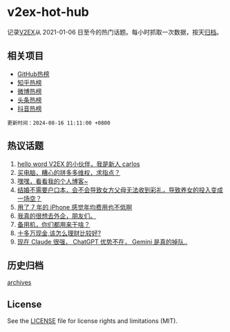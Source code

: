 # v2ex-hot-hub

 记录[V2EX](https://www.v2ex.com/)从 2021-01-06 日至今的热门话题。每小时抓取一次数据，按天[归档](archives)。
 
 ## 相关项目

- [GitHub热榜](https://github.com/snaildev/github-hot-hub)
- [知乎热榜](https://github.com/snaildev/zhihu-hot-hub)
- [微博热榜](https://github.com/snaildev/weibo-hot-hub)
- [头条热榜](https://github.com/snaildev/toutiao-hot-hub)
- [抖音热榜](https://github.com/snaildev/douyin-hot-hub)


 `更新时间：2024-08-16 11:11:00 +0800`

## 热议话题

1. [hello word V2EX 的小伙伴，我是新人 carlos](https://www.v2ex.com/t/1065313)
1. [买电脑，糟心的拼多多维权，求指点？](https://www.v2ex.com/t/1065254)
1. [嘿嘿，看看我的个人博客~](https://www.v2ex.com/t/1065171)
1. [结婚不需要户口本，会不会导致女方父母无法收到彩礼，导致养女的投入变成一场空？](https://www.v2ex.com/t/1065275)
1. [用了 7 年的 iPhone 感觉年均费用也不低啊](https://www.v2ex.com/t/1065210)
1. [我真的很想去外企，朋友们。](https://www.v2ex.com/t/1065194)
1. [备用机，你们都用来干啥？](https://www.v2ex.com/t/1065383)
1. [十多万现金,该怎么理财比较好?](https://www.v2ex.com/t/1065203)
1. [现在 Claude 很强， ChatGPT 优势不在， Gemini 是真的掉队..](https://www.v2ex.com/t/1065202)

## 历史归档

[archives](archives)

## License

See the [LICENSE](LICENSE) file for license rights and limitations (MIT).
